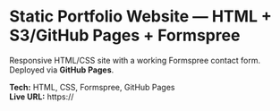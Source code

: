 # Static Portfolio Website — HTML + S3/GitHub Pages + Formspree

Responsive HTML/CSS site with a working Formspree contact form. Deployed via **GitHub Pages**.

**Tech:** HTML, CSS, Formspree, GitHub Pages  
**Live URL:** https://<your-pages-url>
